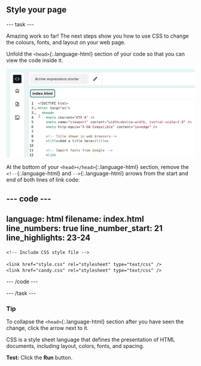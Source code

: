 <h2 class="c-project-heading--task">Style your page</h2>

--- task ---

Amazing work so far! The next steps show you how to use CSS to change the colours, fonts, and layout on your web page.

Unfold the `<head>`{:.language-html} section of your code so that you can view the code inside it.

![The mouse clicks on the little triangle next to the line 3 number to collapse the head code.](images/step_2_collapse.gif)

At the bottom of your `<head></head>`{:.language-html} section, remove the `<!--`{:.language-html} and `-->`{:.language-html} arrows from the start and end of both lines of link code:

<div class="c-project-code">

--- code ---
---
language: html
filename: index.html
line_numbers: true
line_number_start: 21
line_highlights: 23-24
---   
    <!-- Include CSS style file -->

    <link href="style.css" rel="stylesheet" type="text/css" />
    <link href="candy.css" rel="stylesheet" type="text/css" />
  </head>

--- /code ---
</div>

--- /task ---

<div class="c-project-callout c-project-callout--tip">

### Tip

To collapse the `<head>`{:.language-html} section after you have seen the change, click the arrow next to it. 

CSS is a style sheet language that defines the presentation of HTML documents, including layout, colors, fonts, and spacing.

</div>

**Test:** Click the **Run** button. 